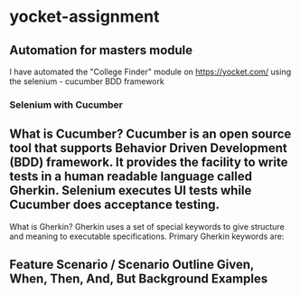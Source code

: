 # yocket-assignment
## Automation for masters module
I have automated the "College Finder" module on https://yocket.com/ using the selenium - cucumber BDD framework
### Selenium with Cucumber
What is Cucumber?
Cucumber is an open source tool that supports Behavior Driven Development (BDD) framework. It provides the facility to write tests in a human readable language called Gherkin. Selenium executes UI tests while Cucumber does acceptance testing.
-----------------------------
What is Gherkin?
Gherkin uses a set of special keywords to give structure and meaning to executable specifications.
Primary Gherkin keywords are:

Feature
Scenario / Scenario Outline
Given, When, Then, And, But
Background
Examples
-------------------------------------
